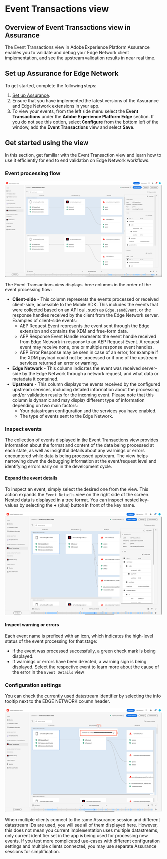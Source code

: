 # Event Transactions view

## Overview of Event Transactions view in Assurance

The Event Transactions view in Adobe Experience Platform Assurance enables you to validate and debug your Edge Network client implementation, and see the upstream validation results in near real time.

## Set up Assurance for Edge Network

To get started, complete the following steps:

1. [Set up Assurance](../set-up.md).
2. Ensure that you have implemented the latest versions of the Assurance and Edge Network extensions in your app.
3. To view your events, from the left side menu select the **Event Transactions** under the **Adobe Experience Platform Edge** section.
  If you do not see this option, select **Configure** from the bottom left of the window, add the **Event Transactions** view and select **Save**.

## Get started using the view

In this section, get familiar with the Event Transaction view and learn how to use it efficiently for end to end validation on Edge Network workflows.

### Event processing flow

![Event transactions view](./assets/event-transactions/event-transactions-view.png)

The Event Transactions view displays three columns in the order of the event processing flow:

- **Client-side**  - This column represents the events processed or received client-side, accessible to the Mobile SDK. This includes the events that were collected based on an API call, such as `Edge.sendEvent`, or the response handles received by the client from the Edge Network server. Examples of client-side events:
  - AEP Request Event represents the event sent through the Edge extension and contains the XDM and free-form data.
  - AEP Response Event Handle represents the event handle received from Edge Network in response to an AEP Request Event. A request event may receive none, one or multiple response event handles.
  - AEP Error Response may be seen in case of an error, for example if the XDM payload could not be processed or if one of the upstream services returned an error or warning.
- **Edge Network** - This column indicates the event was received server-side by the Edge Network through a network request, and what data or metadata it contained.
- **Upstream** - This column displays the events received by the configured upstream services, including detailed information about the processing and/or validation results for the incoming event.
Please note that this column is dynamic and may display different type of information depending on two main factors:
  - Your datastream configuration and the services you have enabled.
  - The type of events sent to the Edge Network.

### Inspect events

The collection of events displayed in the Event Transactions view provides information about the format and content of the data being processed at each state, as well as insightful details about any warnings or errors encountered while data is being processed upstream. The view helps narrowing down the debugging information at the event/request level and identifying errors early on in the development cycle.

#### Expand the event details

To inspect an event, simply select the desired one from the view. This action expands the `Event Details` view on the right side of the screen.
Nested data is displayed in a tree format. You can inspect nested key-values by selecting the **+** (plus) button in front of the key name.

![Event details](./assets/event-transactions/event-details.png)

#### Inspect warning or errors

Each event name is prefixed with an icon, which indicates the high-level status of the event processing for that stage:

* If the event was processed successfully, a green check mark is being displayed.
* If warnings or errors have been detected, a warning sign is being displayed. Select the respective event to learn more about the cause of the error in the `Event Details` view.

### Configuration settings

You can check the currently used datastream identifier by selecting the info tooltip next to the EDGE NETWORK column header.

![Show the datastream ID](./assets/event-transactions/show-datastream-id.png)

<InlineAlert variant="info" slots="text"/>

When multiple clients connect to the same Assurance session and different datastream IDs are used, you will see all of them displayed here. However, this does not mean you current implementation uses multiple datastreams, only current identifier set in the app is being used for processing new events. If you test more complicated use-cases with different configuration settings and multiple clients connected, you may use separate Assurance sessions for simplification.
